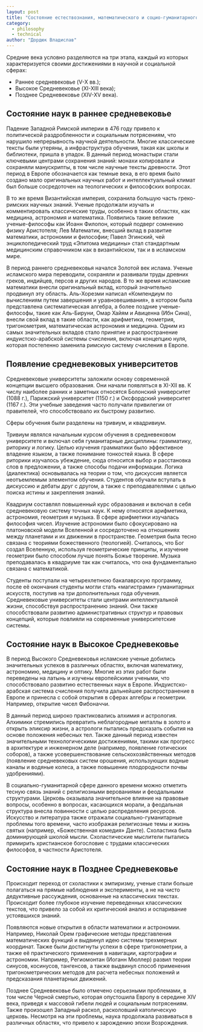 ```yaml
---
layout: post
title: "Состояние естествознания, математического и социо-гуманитарного знания в Средние века. Средневековый университет"
category:
  - philosophy
  - technical
author: "Дордюк Владислав"
---
```


Средние века условно разделяются на три этапа, каждый из которых характеризуется своими достижениями в научной и социальной сферах:
* Раннее средневековье (V-X вв.);
* Высокое Средневековье (XI-XIII века);
* Позднее Средневековье (XIV-XV века).

## Состояние наук в раннее средневековье
Падение Западной Римской империи в 476 году привело к политической раздробленности и социальным потрясениям, что нарушило непрерывность научной деятельности. Многие классические тексты были утеряны, а инфраструктура обучения, такая как школы и библиотеки, пришла в упадок. В данный период монастыри стали ключевыми центрами сохранения знаний: монахи копировали и сохраняли манускрипты, в том числе научные тексты древности. Этот период в Европе обозначается как темные века, в его время было создано мало оригинальных научных работ и интеллектуальный климат был больше сосредоточен на теологических и философских вопросах.

В то же время Византийская империя, сохранила большую часть греко-римских научных знаний. Ученые продолжали изучать и комментировать классические труды, особенно в таких областях, как медицина, астрономия и математика. Появились такие великие ученые-философы как Иоанн Филопон, который подверг сомнению физику Аристотеля; Лев Математик, внесший вклад в развитие математики, астрономии и философии; Павел Эгинский, чей энциклопедический труд «Эпитома медицины» стал стандартным медицинским справочником как в византийском, так и в исламском мире.

В период раннего средневековья начался Золотой век ислама. Ученые исламского мира переводили, сохраняли и развивали труды древних греков, индийцев, персов и других народов. В то же время исламские математики внесли оригинальный вклад, который значительно продвинул эту область. Аль-Хорезми написал «Компендиум по вычислениям путем завершения и уравновешивания», в котором была представлена систематическая алгебра, а более поздние ученые-философы, такие как Аль-Бируни, Омар Хайям и Авиценна (Ибн Сина), внесли свой вклад в такие области, как арифметика, геометрия, тригонометрия, математическая астрономия и медицина. Одним из самых значительных вкладов стало принятие и распространение индуистско-арабской системы счисления, включая концепцию нуля, которая постепенно заменила римскую систему счисления в Европе.

## Появление средневековых университетов
Средневековые университеты заложили основу современной концепции высшего образования. Они начали появляться в XI-XII вв. К числу наиболее ранних и заметных относятся Болонский университет (1088 г.), Парижский университет (1150 г.) и Оксфордский университет (1167 г.). Эти учебные заведения часто получали привилегии от правителей, что способствовало их быстрому развитию.

Сферы обучения были разделены на тривиум, и квадривиум.

Тривиум являлся начальным курсом обучения в средневековом университете и включал себя гуманитарные дисциплины: грамматику, риторику и логику. Целью изучения грамматики было эффективное владение языком, а также понимание тонкостей языка. В сфере риторики изучалось убеждение, сюда относится выбор и расстановка слов в предложении, а также способы подачи информации. Логика (диалектика) основывалась на теории о том, что дискуссия является неотъемлемым элементом обучения. Студентов обучали вступать в дискуссию и дебаты друг с другом, а также с преподавателями с целью поиска истины и закрепления знаний.

Квадриум составлял повышенный курс образования и включал в себя средневековую систему точных наук. К нему относятся арифметика, астрономия, геометрия и музыка. В сфере арифметики изучалась философия чисел. Изучение астрономии было сфокусировано на платоновской модели Вселенной и сосредоточено на отношениях между планетами и их движении в пространстве. Геометрия была тесно связана с теориями божественного (теологией). Считалось, что Бог создал Вселенную, используя геометрические принципы, и изучение геометрии было способом лучше понять Божье творение. Музыка преподавалась в квадриуме так как считалось, что она фундаментально связана с математикой.

Студенты поступали на четырехлетнюю бакалаврскую программу, после её окончания студенты могли стать «магистрами» гуманитарных искусств, поступив на три дополнительных года обучения. Средневековые университеты стали центрами интеллектуальной жизни, способствуя распространению знаний. Они также способствовали развитию административных структур и правовых концепций, которые повлияли на современные университетские системы.

## Состояние наук в Высокое Средневековье
В период Высокого Средневековья исламские ученые добились значительных успехов в различных областях, включая математику, астрономию, медицину и оптику. Многие из этих работ были переведены на латынь и изучены европейскими учеными, что способствовало развитию естественных наук в Европе. Индуистско-арабская система счисления получила дальнейшее распространение в Европе и принесла с собой открытия в сферах алгебры и геометрии. Например, открытие чисел Фибоначчи.

В данный период широко практиковались алхимия и астрология. Алхимики стремились превратить неблагородные металлы в золото и открыть эликсир жизни, а астрологи пытались предсказать события на основе положения небесных тел. Также данный период известен значительными технологическими достижениями, такими как прогресс в архитектуре и инженерном деле (например, появление готических соборов), а также усовершенствование сельскохозяйственных методов (появление средневековых систем орошения, использующих водные каналы и водяные колеса, а также повышение плодородности почвы удобрениями).

В социально-гуманитарной сфере данного времени можно отметить тесную связь знаний с религиозными верованиями и феодальными структурами. Церковь оказывала значительное влияние на правовые вопросы, особенно в вопросах, касающихся морали, а феодальная структура внесла повинности с целью распределения ресурсов. Искусство и литература также отражали социально-гуманитарные проблемы того времени, часто изображая религиозные темы и жизнь святых (например, «Божественная комедия» Данте). Схоластика была доминирующей школой мысли. Схоластические мыслители пытались примирить христианское богословие с трудами классических философов, в частности Аристотеля.

## Состояние наук в Позднее Средневековье
Происходит переход от схоластики к эмпиризму, ученые стали больше полагаться на прямые наблюдения и эксперименты, а не на чисто дедуктивные рассуждения, основанные на классических текстах. Происходит более глубокое изучение переведенных классических текстов, что привело за собой их критический анализ и оспаривание устоявшихся знаний.

Появляются новые открытия в области математики и астрономии. Например, Николай Орем графические методы представления математических функций и выдвинул идею системы трехмерных координат. Также были достигнуты успехи в сфере тригонометрии, а также её практического применения в навигации, картографии и астрономии. Например, Региомонтан (Иоганн Мюллер) развил теории синусов, косинусов, тангенсов, а также выдвинул способ применения тригонометрических методов для расчета небесных положений и предсказания планетарных движений.

Позднее Средневековье было отмечено серьезными проблемами, в том числе Черной смертью, которая опустошила Европу в середине XIV века, приведя к массовой гибели людей и социальным потрясениям. Также произошел Западный раскол, расколовший католическую церковь. Несмотря на эти проблемы, наука продолжала развиваться в различных областях, что привело к зарождению эпохи Возрождения.
